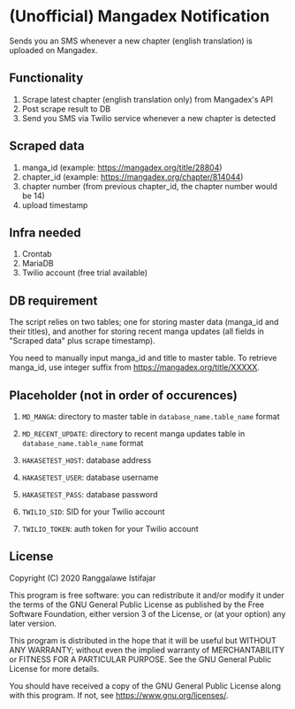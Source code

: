 # (Unofficial) Mangadex Notification
Sends you an SMS whenever a new chapter (english translation) is uploaded on Mangadex.

## Functionality
1. Scrape latest chapter (english translation only) from Mangadex's API
2. Post scrape result to DB
3. Send you SMS via Twilio service whenever a new chapter is detected

## Scraped data
1. manga_id (example: https://mangadex.org/title/28804)
2. chapter_id (example: https://mangadex.org/chapter/814044)
3. chapter number (from previous chapter_id, the chapter number would be 14)
4. upload timestamp

## Infra needed
1. Crontab
2. MariaDB
3. Twilio account (free trial available)

## DB requirement
The script relies on two tables; one for storing master data (manga_id and their titles), and another for storing recent manga updates (all fields in "Scraped data" plus scrape timestamp).

You need to manually input manga_id and title to master table. To retrieve manga_id, use integer suffix from https://mangadex.org/title/XXXXX.

## Placeholder (not in order of occurences)
1. `MD_MANGA`: directory to master table in `database_name.table_name` format

2. `MD_RECENT_UPDATE`: directory to recent manga updates table in `database_name.table_name` format

3. `HAKASETEST_HOST`: database address

4. `HAKASETEST_USER`: database username

5. `HAKASETEST_PASS`: database password

6. `TWILIO_SID`: SID for your Twilio account

7. `TWILIO_TOKEN`: auth token for your Twilio account

## License 
Copyright (C) 2020 Ranggalawe Istifajar

This program is free software: you can redistribute it and/or modify it under the terms of the GNU General Public License as published by the Free Software Foundation, either version 3 of the License, or (at your option) any later version.

This program is distributed in the hope that it will be useful but WITHOUT ANY WARRANTY; without even the implied warranty of MERCHANTABILITY or FITNESS FOR A PARTICULAR PURPOSE.  See the GNU General Public License for more details.

You should have received a copy of the GNU General Public License along with this program.  If not, see https://www.gnu.org/licenses/.